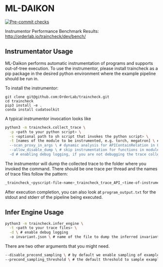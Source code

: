 
# ML-DAIKON
[![Pre-commit checks](https://github.com/OrderLab/traincheck/actions/workflows/pre-commit-checks.yml/badge.svg)](https://github.com/OrderLab/traincheck/actions/workflows/pre-commit-checks.yml)

Instrumentor Performance Benchmark Results: http://orderlab.io/traincheck/dev/bench/

## Instrumentator Usage
ML-Daikon performs automatic instrumentation of programs and supports out-of-tree execution. To use the instrumentor, please install traincheck as a pip package in the desired python environment where the example pipeline should be run in.

To install the instrumentor:
```shell
git clone git@github.com:OrderLab/traincheck.git
cd traincheck
pip3 install -e .
conda install cudatoolkit
```

A typical instrumentor invocation looks like
```bash
python3 -m traincheck.collect_trace \
  -p <path to your python script> \
  -s <optional path to sh script that invokes the python script> \
  -t [names of the module to be instrumented, e.g. torch, megatron] \ # `torch` is the default value here so you probably don't need to set it
  --scan_proxy_in_args \ # dynamic analysis for APIContainRelation in 84911, keep it on
  --allow_disable_dump \ # skip instrumentation for functions in modules specified in config.WRAP_WITHOUT_DUMP, keep it on for instrumentor overhead, inform @Essoz if you need those functions for invariant inference
  -d # enabling debug logging, if you are not debugging the trace collector, you probably don't need it
```

The instrumentor will dump the collected trace to the folder where you invoked the command. There should be one trace per thread and the names of trace files follow the pattern:
```bash
_traincheck_<pyscript-file-name>_traincheck_trace_API_<time-of-instrumentor-invocation>_<process-id>_<thread-id>.log
```
After execution completion, you can also look at `program_output.txt` for the stdout and stderr of the pipeline being executed.

## Infer Engine Usage

```bash
python3 -m traincheck.infer_engine \
  -t <path to your trace files> \
  -d \ # enable debug logging 
  -o invariant.json \ # name of the file to dump the inferred invariants to
```

There are two other arguments that you might need.
```bash
--disable_precond_sampling \ # by default we enable sampling of examples to be used in precondition inference when the number of examples exceeds 10000. Sampling might cause us to lose information and you can disable this behavior by setting this flag.
--precond_sampling_threshold \ # the default threshold to sample examples is 10000, change this if you need to
```
